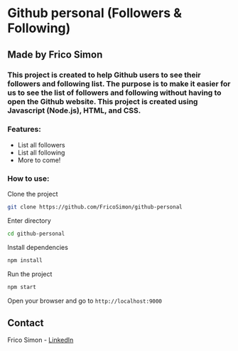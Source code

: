 # Github personal (Followers & Following)

## Made by Frico Simon

### This project is created to help Github users to see their followers and following list. The purpose is to make it easier for us to see the list of followers and following without having to open the Github website. This project is created using Javascript (Node.js), HTML, and CSS.

### Features:

- List all followers
- List all following
- More to come!

### How to use:

Clone the project

```bash
git clone https://github.com/FricoSimon/github-personal
```

Enter directory

```bash
cd github-personal
```

Install dependencies

```bash
npm install
```

Run the project

```bash
npm start
```

Open your browser and go to `http://localhost:9000`

## Contact

Frico Simon - [LinkedIn](https://www.linkedin.com/in/fricosimon/)
